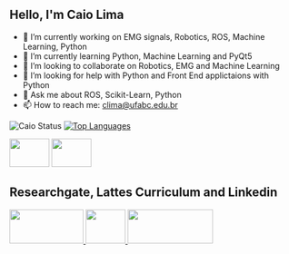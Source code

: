 ## Hello, I'm Caio Lima

<!--
**Calima94/Calima94** is a ✨ _special_ ✨ repository because its `README.md` (this file) appears on your GitHub profile.

Here are some ideas to get you started: -->

- 🔭 I’m currently working on EMG signals, Robotics, ROS, Machine Learning, Python
- 🌱 I’m currently learning Python, Machine Learning and PyQt5
- 🤝️ I’m looking to collaborate on Robotics, EMG and Machine Learning
- 🤔 I’m looking for help with Python and Front End applictaions with Python
- 💬 Ask me about ROS, Scikit-Learn, Python
- 📫 How to reach me: clima@ufabc.edu.br


![Caio Status](https://github-readme-stats.vercel.app/api?username=Calima94&show_icons=true&theme=dark&include_all_commits=true&count_private=true)
[![Top Languages](https://github-readme-stats.vercel.app/api/top-langs/?username=Calima94&layout=compact&langs_count=5&theme=dark&count_private=true)](https://github.com/Calima94/github-readme-stats)


<img height="50" width="70" src="https://cdn.jsdelivr.net/gh/devicons/devicon/icons/python/python-original.svg">   <img height="50" width="70" src="https://cdn.jsdelivr.net/gh/devicons/devicon/icons/cplusplus/cplusplus-original.svg" />  	
## Researchgate, Lattes Curriculum and Linkedin

<a href="https://www.researchgate.net/profile/Caio-Lima-15" target="_blank"> <img height="60" width="130" src="https://img.shields.io/badge/Research_Gate-00CCBB.svg?&style=for-the-badge&logo=ResearchGate&logoColor=white/" target="_blank"> </a> <a href="http://lattes.cnpq.br/0127370029893676" target="_blank"> <img   height="60" width="70" src="https://www.ufpb.br/educacaofinanceira/contents/imagens/diversos/icon-lattes/@@images/image.jpeg" target="_blank"> </a> <a href="https://www.linkedin.com/feed/" target="_blank"> <img   height="60" width="150" src="https://img.shields.io/badge/LinkedIn-0077B5?style=for-the-badge&logo=linkedin&logoColor=white" target="_blank"> </a>
